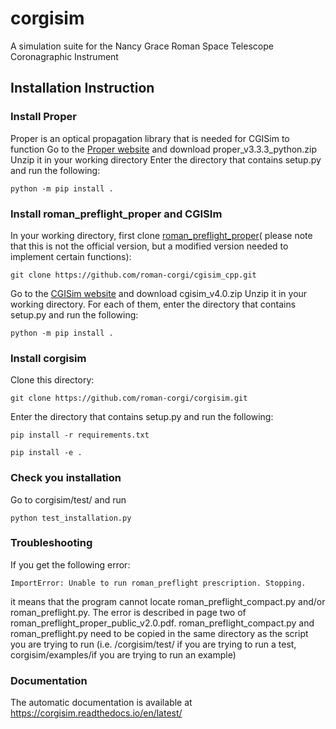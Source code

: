 # corgisim
A simulation suite for the Nancy Grace Roman Space Telescope Coronagraphic Instrument

## Installation Instruction

### Install Proper
Proper is an optical propagation library that is needed for CGISim to function
Go to the [Proper website](https://sourceforge.net/projects/proper-library/) and download proper_v3.3.3_python.zip
Unzip it in your working directory
Enter the directory that contains setup.py and run the following: 
```
python -m pip install .
```
### Install roman_preflight_proper and CGISIm
In your working directory, first clone [roman_preflight_proper](https://github.com/roman-corgi/cgisim_cpp)(
please note that this is not the official version, but a modified version needed to implement certain functions):
```
git clone https://github.com/roman-corgi/cgisim_cpp.git
```
Go to the [CGISim website](https://sourceforge.net/projects/cgisim/) and download cgisim_v4.0.zip
Unzip it in your working directory. For each of them, enter the directory that contains setup.py and run the following: 
```
python -m pip install .
```

### Install corgisim

Clone this directory:  

```
git clone https://github.com/roman-corgi/corgisim.git
```

Enter the directory that contains setup.py and run the following:
```
pip install -r requirements.txt 
```
``` 
pip install -e .
```
### Check you installation

Go to corgisim/test/ and run 
```
python test_installation.py
```

### Troubleshooting
If you get the following error:
```
ImportError: Unable to run roman_preflight prescription. Stopping.
```
it means that the program cannot locate roman_preflight_compact.py and/or roman_preflight.py. The error is described in page two of roman_preflight_proper_public_v2.0.pdf.
roman_preflight_compact.py and roman_preflight.py need to be copied in the same directory as the script you are trying to run (i.e. /corgisim/test/ if you are trying to run a test, corgisim/examples/if you are trying to run an example)

### Documentation
The automatic documentation is available at https://corgisim.readthedocs.io/en/latest/
